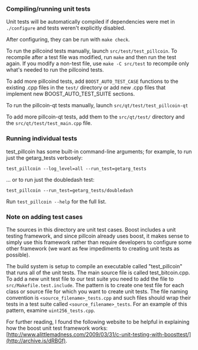 ### Compiling/running unit tests

Unit tests will be automatically compiled if dependencies were met in `./configure`
and tests weren't explicitly disabled.

After configuring, they can be run with `make check`.

To run the pillcoind tests manually, launch `src/test/test_pillcoin`. To recompile
after a test file was modified, run `make` and then run the test again. If you
modify a non-test file, use `make -C src/test` to recompile only what's needed
to run the pillcoind tests.

To add more pillcoind tests, add `BOOST_AUTO_TEST_CASE` functions to the existing
.cpp files in the `test/` directory or add new .cpp files that
implement new BOOST_AUTO_TEST_SUITE sections.

To run the pillcoin-qt tests manually, launch `src/qt/test/test_pillcoin-qt`

To add more pillcoin-qt tests, add them to the `src/qt/test/` directory and
the `src/qt/test/test_main.cpp` file.

### Running individual tests

test_pillcoin has some built-in command-line arguments; for
example, to run just the getarg_tests verbosely:

    test_pillcoin --log_level=all --run_test=getarg_tests

... or to run just the doubledash test:

    test_pillcoin --run_test=getarg_tests/doubledash

Run `test_pillcoin --help` for the full list.

### Note on adding test cases

The sources in this directory are unit test cases.  Boost includes a
unit testing framework, and since pillcoin already uses boost, it makes
sense to simply use this framework rather than require developers to
configure some other framework (we want as few impediments to creating
unit tests as possible).

The build system is setup to compile an executable called "test_pillcoin"
that runs all of the unit tests.  The main source file is called
test_bitcoin.cpp. To add a new unit test file to our test suite you need
to add the file to `src/Makefile.test.include`. The pattern is to create
one test file for each class or source file for which you want to create
unit tests.  The file naming convention is `<source_filename>_tests.cpp`
and such files should wrap their tests in a test suite
called `<source_filename>_tests`. For an example of this pattern,
examine `uint256_tests.cpp`.

For further reading, I found the following website to be helpful in
explaining how the boost unit test framework works:
[http://www.alittlemadness.com/2009/03/31/c-unit-testing-with-boosttest/](http://archive.is/dRBGf).
